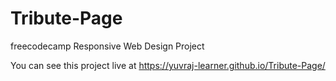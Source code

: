 # Tribute-Page

freecodecamp Responsive Web Design Project

You can see this project live at https://yuvraj-learner.github.io/Tribute-Page/
